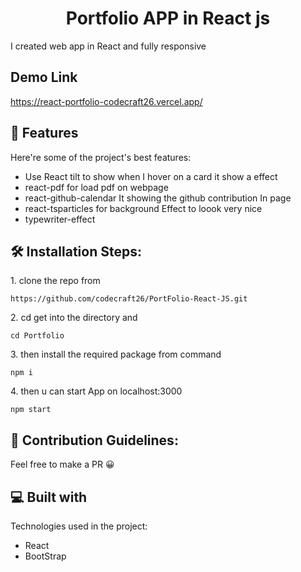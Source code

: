 
<h1 align="center" id="title">Portfolio APP in React js</h1>

<p id="description">I created web app in React and fully responsive</p>
<h2>Demo Link</h2>

  https://react-portfolio-codecraft26.vercel.app/
  
<h2>🧐 Features</h2>

Here're some of the project's best features:

*   Use React tilt to show when I hover on a card it show a effect
*   react-pdf for load pdf on webpage
*   react-github-calendar It showing the github contribution In page
*   react-tsparticles for background Effect to loook very nice
*   typewriter-effect

<h2>🛠️ Installation Steps:</h2>

<p>1. clone the repo from</p>

```
https://github.com/codecraft26/PortFolio-React-JS.git
```

<p>2. cd get into the directory and</p>

```
cd Portfolio
```

<p>3. then install the required package from command</p>

```
npm i 
```

<p>4. then u can start App on localhost:3000</p>

```
npm start 
```

<h2>🍰 Contribution Guidelines:</h2>

Feel free to make a PR 😀

  
  
<h2>💻 Built with</h2>

Technologies used in the project:

*   React
*   BootStrap
